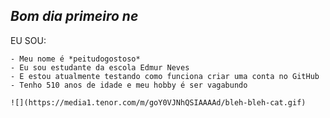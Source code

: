 ## _Bom dia primeiro ne_

EU SOU:

    - Meu nome é *peitudogostoso*
    - Eu sou estudante da escola Edmur Neves
    - E estou atualmente testando como funciona criar uma conta no GitHub
    - Tenho 510 anos de idade e meu hobby é ser vagabundo

    ![](https://media1.tenor.com/m/goY0VJNhQSIAAAAd/bleh-bleh-cat.gif)
